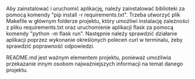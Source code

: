 Aby zainstalować i uruchomić aplikację, należy zainstalować biblioteki za pomocą komendy "pip install -r requirements.txt". Trzeba utworzyć plik Makefile w głównym folderze projektu, który umożliwi instalację zależności z pliku requirements.txt oraz uruchomienie aplikacji flask za pomocą komendy "python -m flask run". Następnie należy sprawdzić działanie aplikacji poprzez wykonanie określonych poleceń curl w terminalu, żeby sprawdzić poprawność odpowiedzi. 

README.md jest ważnym elementem projektu, ponieważ umożliwia przekazanie innym osobom najważniejszych informacji na temat danego projektu.